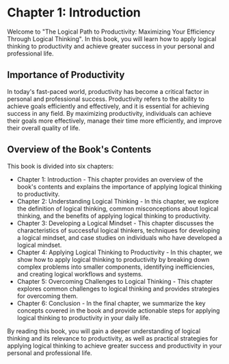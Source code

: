 Chapter 1: Introduction
=======================

Welcome to "The Logical Path to Productivity: Maximizing Your Efficiency Through Logical Thinking". In this book, you will learn how to apply logical thinking to productivity and achieve greater success in your personal and professional life.

Importance of Productivity
--------------------------

In today's fast-paced world, productivity has become a critical factor in personal and professional success. Productivity refers to the ability to achieve goals efficiently and effectively, and it is essential for achieving success in any field. By maximizing productivity, individuals can achieve their goals more effectively, manage their time more efficiently, and improve their overall quality of life.

Overview of the Book's Contents
-------------------------------

This book is divided into six chapters:

* Chapter 1: Introduction - This chapter provides an overview of the book's contents and explains the importance of applying logical thinking to productivity.
* Chapter 2: Understanding Logical Thinking - In this chapter, we explore the definition of logical thinking, common misconceptions about logical thinking, and the benefits of applying logical thinking to productivity.
* Chapter 3: Developing a Logical Mindset - This chapter discusses the characteristics of successful logical thinkers, techniques for developing a logical mindset, and case studies on individuals who have developed a logical mindset.
* Chapter 4: Applying Logical Thinking to Productivity - In this chapter, we show how to apply logical thinking to productivity by breaking down complex problems into smaller components, identifying inefficiencies, and creating logical workflows and systems.
* Chapter 5: Overcoming Challenges to Logical Thinking - This chapter explores common challenges to logical thinking and provides strategies for overcoming them.
* Chapter 6: Conclusion - In the final chapter, we summarize the key concepts covered in the book and provide actionable steps for applying logical thinking to productivity in your daily life.

By reading this book, you will gain a deeper understanding of logical thinking and its relevance to productivity, as well as practical strategies for applying logical thinking to achieve greater success and productivity in your personal and professional life.
